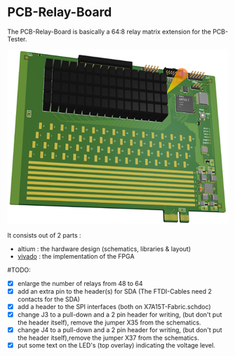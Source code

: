 # PCB-Relay-Board

The PCB-Relay-Board is basically a 64:8 relay matrix extension for the PCB-Tester.

 ![PCB-Relay-Board](/documentation/pictures/PCB-Relay-Board.png)

It consists out of 2 parts :
- altium : the hardware design (schematics, libraries & layout)
- [vivado](/firmware/vivado/19.1/PCB-Relay-Board/) : the implementation of the FPGA

#TODO:
- [X] enlarge the number of relays from 48 to 64
- [X] add an extra pin to the header(s) for SDA (The FTDI-Cables need 2 contacts for the SDA)
- [X] add a header to the SPI interfaces (both on X7A15T-Fabric.schdoc)
- [X] change J3 to a pull-down and a 2 pin header for writing, (but don't put the header itself), remove the jumper X35 from the schematics.
- [X] change J4 to a pull-down and a 2 pin header for writing, (but don't put the header itself),remove the jumper X37 from the schematics.
- [X] put some text on the LED's (top overlay) indicating the voltage level.
